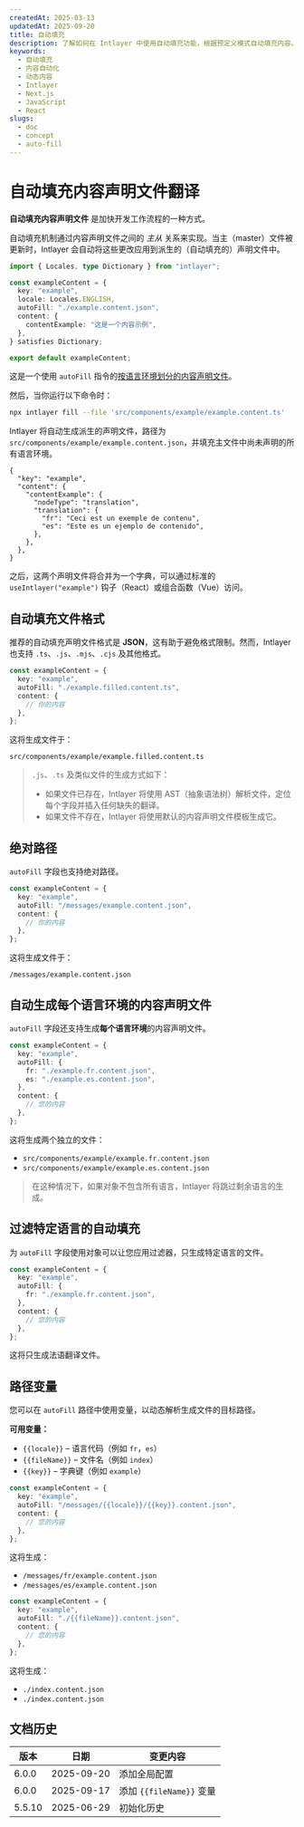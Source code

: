 ```yaml
---
createdAt: 2025-03-13
updatedAt: 2025-09-20
title: 自动填充
description: 了解如何在 Intlayer 中使用自动填充功能，根据预定义模式自动填充内容。按照本说明文档高效实现自动填充功能。
keywords:
  - 自动填充
  - 内容自动化
  - 动态内容
  - Intlayer
  - Next.js
  - JavaScript
  - React
slugs:
  - doc
  - concept
  - auto-fill
---
```


# 自动填充内容声明文件翻译

**自动填充内容声明文件** 是加快开发工作流程的一种方式。

自动填充机制通过内容声明文件之间的 _主从_ 关系来实现。当主（master）文件被更新时，Intlayer 会自动将这些更改应用到派生的（自动填充的）声明文件中。

```ts fileName="src/components/example/example.content.ts"
import { Locales, type Dictionary } from "intlayer";

const exampleContent = {
  key: "example",
  locale: Locales.ENGLISH,
  autoFill: "./example.content.json",
  content: {
    contentExample: "这是一个内容示例",
  },
} satisfies Dictionary;

export default exampleContent;
```

这是一个使用 `autoFill` 指令的[按语言环境划分的内容声明文件](https://github.com/aymericzip/intlayer/blob/main/docs/docs/zh/per_locale_file.md)。

然后，当你运行以下命令时：

```bash
npx intlayer fill --file 'src/components/example/example.content.ts'
```

Intlayer 将自动生成派生的声明文件，路径为 `src/components/example/example.content.json`，并填充主文件中尚未声明的所有语言环境。

```json5 fileName="src/components/example/example.content.json"
{
  "key": "example",
  "content": {
    "contentExample": {
      "nodeType": "translation",
      "translation": {
        "fr": "Ceci est un exemple de contenu",
        "es": "Este es un ejemplo de contenido",
      },
    },
  },
}
```

之后，这两个声明文件将合并为一个字典，可以通过标准的 `useIntlayer("example")` 钩子（React）或组合函数（Vue）访问。

## 自动填充文件格式

推荐的自动填充声明文件格式是 **JSON**，这有助于避免格式限制。然而，Intlayer 也支持 `.ts`、`.js`、`.mjs`、`.cjs` 及其他格式。

```ts fileName="src/components/example/example.content.ts"
const exampleContent = {
  key: "example",
  autoFill: "./example.filled.content.ts",
  content: {
    // 你的内容
  },
};
```

这将生成文件于：

```
src/components/example/example.filled.content.ts
```

> `.js`、`.ts` 及类似文件的生成方式如下：
>
> - 如果文件已存在，Intlayer 将使用 AST（抽象语法树）解析文件，定位每个字段并插入任何缺失的翻译。
> - 如果文件不存在，Intlayer 将使用默认的内容声明文件模板生成它。

## 绝对路径

`autoFill` 字段也支持绝对路径。

```ts fileName="src/components/example/example.content.ts"
const exampleContent = {
  key: "example",
  autoFill: "/messages/example.content.json",
  content: {
    // 你的内容
  },
};
```

这将生成文件于：

```
/messages/example.content.json
```

## 自动生成每个语言环境的内容声明文件

`autoFill` 字段还支持生成**每个语言环境**的内容声明文件。

```ts fileName="src/components/example/example.content.ts"
const exampleContent = {
  key: "example",
  autoFill: {
    fr: "./example.fr.content.json",
    es: "./example.es.content.json",
  },
  content: {
    // 您的内容
  },
};
```

这将生成两个独立的文件：

- `src/components/example/example.fr.content.json`
- `src/components/example/example.es.content.json`

> 在这种情况下，如果对象不包含所有语言，Intlayer 将跳过剩余语言的生成。

## 过滤特定语言的自动填充

为 `autoFill` 字段使用对象可以让您应用过滤器，只生成特定语言的文件。

```ts fileName="src/components/example/example.content.ts"
const exampleContent = {
  key: "example",
  autoFill: {
    fr: "./example.fr.content.json",
  },
  content: {
    // 您的内容
  },
};
```

这将只生成法语翻译文件。

## 路径变量

您可以在 `autoFill` 路径中使用变量，以动态解析生成文件的目标路径。

**可用变量：**

- `{{locale}}` – 语言代码（例如 `fr`，`es`）
- `{{fileName}}` – 文件名（例如 `index`）
- `{{key}}` – 字典键（例如 `example`）

```ts fileName="src/components/example/index.content.ts"
const exampleContent = {
  key: "example",
  autoFill: "/messages/{{locale}}/{{key}}.content.json",
  content: {
    // 您的内容
  },
};
```

这将生成：

- `/messages/fr/example.content.json`
- `/messages/es/example.content.json`

```ts fileName="src/components/example/index.content.ts"
const exampleContent = {
  key: "example",
  autoFill: "./{{fileName}}.content.json",
  content: {
    // 您的内容
  },
};
```

这将生成：

- `./index.content.json`
- `./index.content.json`

## 文档历史

| 版本   | 日期       | 变更内容                   |
| ------ | ---------- | -------------------------- |
| 6.0.0  | 2025-09-20 | 添加全局配置               |
| 6.0.0  | 2025-09-17 | 添加 `{{fileName}}` 变量   |
| 5.5.10 | 2025-06-29 | 初始化历史                 |
